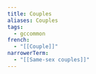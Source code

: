 ```yaml
---
title: Couples
aliases: Couples
tags:
  - gccommon
french:
  - "[[Couple]]"
narrowerTerm:
  - "[[Same-sex couples]]"
---
```

